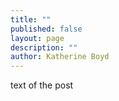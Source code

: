```yaml
---
title: ""
published: false
layout: page
description: ""
author: Katherine Boyd
---
```


text of the post
